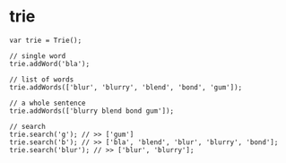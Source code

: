 trie
====

    var trie = Trie();
    
    // single word
    trie.addWord('bla');
    
    // list of words
    trie.addWords(['blur', 'blurry', 'blend', 'bond', 'gum']);
    
    // a whole sentence
    trie.addWords(['blurry blend bond gum']);
    
    // search
    trie.search('g'); // >> ['gum']
    trie.search('b'); // >> ['bla', 'blend', 'blur', 'blurry', 'bond'];
    trie.search('blur'); // >> ['blur', 'blurry'];
